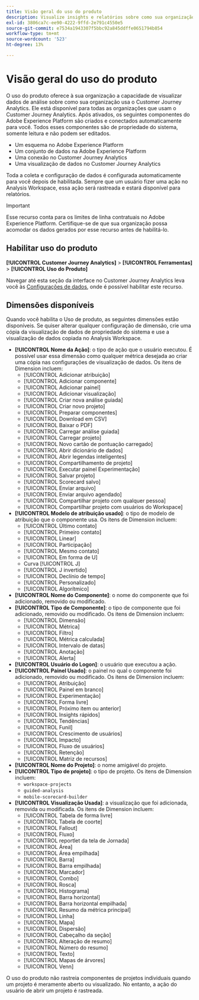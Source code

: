 ```yaml
---
title: Visão geral do uso do produto
description: Visualize insights e relatórios sobre como sua organização usa o Customer Journey Analytics.
exl-id: 3806ca7c-ee90-4222-9ffd-2e791c4550e5
source-git-commit: e7534a1943307f5bbc92a845ddffe0651794b854
workflow-type: tm+mt
source-wordcount: '523'
ht-degree: 13%

---
```


# Visão geral do uso do produto

O uso do produto oferece à sua organização a capacidade de visualizar dados de análise sobre como sua organização usa o Customer Journey Analytics. Ele está disponível para todas as organizações que usam o Customer Journey Analytics. Após ativados, os seguintes componentes do Adobe Experience Platform são criados e conectados automaticamente para você. Todos esses componentes são de propriedade do sistema, somente leitura e não podem ser editados.

* Um esquema no Adobe Experience Platform
* Um conjunto de dados na Adobe Experience Platform
* Uma conexão no Customer Journey Analytics
* Uma visualização de dados no Customer Journey Analytics

Toda a coleta e configuração de dados é configurada automaticamente para você depois de habilitada. Sempre que um usuário fizer uma ação no Analysis Workspace, essa ação será rastreada e estará disponível para relatórios.

>[!IMPORTANT]
>
>Esse recurso conta para os limites de linha contratuais no Adobe Experience Platform. Certifique-se de que sua organização possa acomodar os dados gerados por esse recurso antes de habilitá-lo.

## Habilitar uso do produto

**[!UICONTROL Customer Journey Analytics]** > **[!UICONTROL Ferramentas]** > **[!UICONTROL Uso do Produto]**

Navegar até esta seção da interface no Customer Journey Analytics leva você às [Configurações de dados](data-settings.md), onde é possível habilitar este recurso.

## Dimensões disponíveis

Quando você habilita o Uso de produto, as seguintes dimensões estão disponíveis. Se quiser alterar qualquer configuração de dimensão, crie uma cópia da visualização de dados de propriedade do sistema e use a visualização de dados copiada no Analysis Workspace.

* **[!UICONTROL Nome da Ação]**: o tipo de ação que o usuário executou. É possível usar essa dimensão como qualquer métrica desejada ao criar uma cópia nas configurações de visualização de dados. Os itens de Dimension incluem:
   * [!UICONTROL Adicionar atribuição]
   * [!UICONTROL Adicionar componente]
   * [!UICONTROL Adicionar painel]
   * [!UICONTROL Adicionar visualização]
   * [!UICONTROL Criar nova análise guiada]
   * [!UICONTROL Criar novo projeto]
   * [!UICONTROL Preparar componentes]
   * [!UICONTROL Download em CSV]
   * [!UICONTROL Baixar o PDF]
   * [!UICONTROL Carregar análise guiada]
   * [!UICONTROL Carregar projeto]
   * [!UICONTROL Novo cartão de pontuação carregado]
   * [!UICONTROL Abrir dicionário de dados]
   * [!UICONTROL Abrir legendas inteligentes]
   * [!UICONTROL Compartilhamento de projeto]
   * [!UICONTROL Executar painel Experimentação]
   * [!UICONTROL Salvar projeto]
   * [!UICONTROL Scorecard salvo]
   * [!UICONTROL Enviar arquivo]
   * [!UICONTROL Enviar arquivo agendado]
   * [!UICONTROL Compartilhar projeto com qualquer pessoa]
   * [!UICONTROL Compartilhar projeto com usuários do Workspace]
* **[!UICONTROL Modelo de atribuição usado]**: o tipo de modelo de atribuição que o componente usa. Os itens de Dimension incluem:
   * [!UICONTROL Último contato]
   * [!UICONTROL Primeiro contato]
   * [!UICONTROL Linear]
   * [!UICONTROL Participação]
   * [!UICONTROL Mesmo contato]
   * [!UICONTROL Em forma de U]
   * Curva [!UICONTROL J]
   * [!UICONTROL J invertido]
   * [!UICONTROL Declínio de tempo]
   * [!UICONTROL Personalizado]
   * [!UICONTROL Algorítmico]
* **[!UICONTROL Nome do Componente]**: o nome do componente que foi adicionado, removido ou modificado.
* **[!UICONTROL Tipo de Componente]**: o tipo de componente que foi adicionado, removido ou modificado. Os itens de Dimension incluem:
   * [!UICONTROL Dimensão]
   * [!UICONTROL Métrica]
   * [!UICONTROL Filtro]
   * [!UICONTROL Métrica calculada]
   * [!UICONTROL Intervalo de datas]
   * [!UICONTROL Anotação]
   * [!UICONTROL Alerta]
* **[!UICONTROL Usuário do Logon]**: o usuário que executou a ação.
* **[!UICONTROL Painel Usado]**: o painel no qual o componente foi adicionado, removido ou modificado. Os itens de Dimension incluem:
   * [!UICONTROL Atribuição]
   * [!UICONTROL Painel em branco]
   * [!UICONTROL Experimentação]
   * [!UICONTROL Forma livre]
   * [!UICONTROL Próximo item ou anterior]
   * [!UICONTROL Insights rápidos]
   * [!UICONTROL Tendências]
   * [!UICONTROL Funil]
   * [!UICONTROL Crescimento de usuários]
   * [!UICONTROL Impacto]
   * [!UICONTROL Fluxo de usuários]
   * [!UICONTROL Retenção]
   * [!UICONTROL Matriz de recursos]
* **[!UICONTROL Nome do Projeto]**: o nome amigável do projeto.
* **[!UICONTROL Tipo de projeto]**: o tipo de projeto. Os itens de Dimension incluem:
   * `workspace-projects`
   * `guided-analysis`
   * `mobile-scorecard-builder`
* **[!UICONTROL Visualização Usada]**: a visualização que foi adicionada, removida ou modificada. Os itens de Dimension incluem:
   * [!UICONTROL Tabela de forma livre]
   * [!UICONTROL Tabela de coorte]
   * [!UICONTROL Fallout]
   * [!UICONTROL Fluxo]
   * [!UICONTROL reportlet da tela de Jornada]
   * [!UICONTROL Área]
   * [!UICONTROL Área empilhada]
   * [!UICONTROL Barra]
   * [!UICONTROL Barra empilhada]
   * [!UICONTROL Marcador]
   * [!UICONTROL Combo]
   * [!UICONTROL Rosca]
   * [!UICONTROL Histograma]
   * [!UICONTROL Barra horizontal]
   * [!UICONTROL Barra horizontal empilhada]
   * [!UICONTROL Resumo da métrica principal]
   * [!UICONTROL Linha]
   * [!UICONTROL Mapa]
   * [!UICONTROL Dispersão]
   * [!UICONTROL Cabeçalho da seção]
   * [!UICONTROL Alteração de resumo]
   * [!UICONTROL Número do resumo]
   * [!UICONTROL Texto]
   * [!UICONTROL Mapas de árvores]
   * [!UICONTROL Venn]

O uso do produto não rastreia componentes de projetos individuais quando um projeto é meramente aberto ou visualizado. No entanto, a ação do usuário de abrir um projeto é rastreada.
